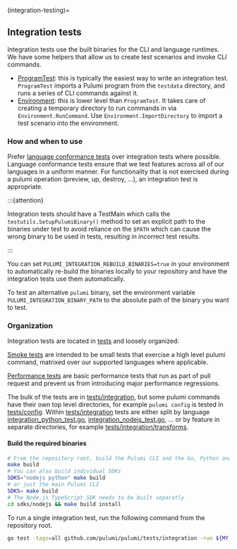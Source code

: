 (integration-testing)=
## Integration tests

Integration tests use the built binaries for the CLI and language runtimes. We have some helpers that allow us to create test scenarios and invoke CLI commands.

* [ProgramTest](gh-file:pulumi#pkg/testing/integration/program.go#L853): this is typically the easiest way to write an integration test. `ProgramTest` imports a Pulumi program from the `testdata` directory, and runs a series of CLI commands against it.
* [Environment](gh-file:pulumi#sdk/go/common/testing/environment.go#L42): this is lower level than `ProgramTest`. It takes care of creating a temporary directory to run commands in via `Environment.RunCommand`. Use `Environment.ImportDirectory` to import a test scenario into the environment.

### How and when to use

Prefer [language conformance tests](language-conformance-tests) over integration tests where possible. Language conformance tests ensure that we test features across all of our languages in a uniform manner. For functionality that is not exercised during a pulumi operation (preview, up, destroy, ...), an integration test is appropriate.

:::{attention}

Integration tests should have a TestMain which calls the `testutils.SetupPulumiBinary()` method to set an explicit path to the binaries under test to avoid reliance on the `$PATH` which can cause the wrong binary to be used in tests, resulting in incorrect test results.

:::

You can set `PULUMI_INTEGRATION_REBUILD_BINARIES=true` in your environment to automatically re-build the binaries locally to your repository and have the integration tests use them automatically.

To test an alternative `pulumi` binary, set the environment variable `PULUMI_INTEGRATION_BINARY_PATH` to the absolute path of the binary you want to test.

### Organization

Integration tests are located in [tests](gh-file:pulumi#tests) and loosely organized:

[Smoke tests](gh-file:pulumi#tests/smoke) are intended to be small tests that exercise a high level pulumi command, matrixed over our supported languages where applicable.

[Performance tests](gh-file:pulumi#tests/performance) are basic performance tests that run as part of pull request and prevent us from introducing major performance regressions.

The bulk of the tests are in [tests/integration](gh-file:pulumi#tests/integration), but some pulumi commands have their own top level directories, for example `pulumi config` is tested in [tests/config](gh-file:pulumi#tests/config). Within [tests/integration](gh-file:pulumi#tests/integration) tests are either split by language [integration_python_test.go](gh-file:pulumi#tests/integration/integration_python_test.go), [integration_nodejs_test.go](gh-file:pulumi#tests/integration/integration_nodejs_test.go), ... or by feature in separate directories, for example [tests/integration/transforms](gh-file:pulumi#tests/integration/transforms/transforms_test.go).

#### Build the required binaries

```bash
# From the repository root, build the Pulumi CLI and the Go, Python and Node.js language runtimes.
make build
# You can also build individual SDKs
SDKS="nodejs python" make build
# or just the main Pulumi CLI
SDKS= make build
# The Node.js TypeScript SDK needs to be built separatly
cd sdks/nodejs && make build install
```

To run a single integration test, run the following command from the repository root.

```bash
go test -tags=all github.com/pulumi/pulumi/tests/integration -run ${MY_TEST_TO_RUN}
```
